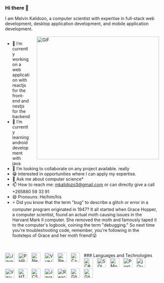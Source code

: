 ### Hi there 👋

I am Melvin Kalidozo, a computer scientist with expertise in full-stack web development, desktop application development, and mobile application development.
<br/>
<br/>
<img style="padding-left: 20px; width: 400px;" align="right" alt="GIF" src="https://media.giphy.com/media/iIqmM5tTjmpOB9mpbn/giphy.gif" />



- 🔭 I’m currently working on a web application with reactjs for the front-end and nestjs for the backend
- 🌱 I’m currently learning android development with java
- 👯 I’m looking to collaborate on any project available. really 
- 😁 interested in opportunities where I can apply my expertise.
- 💬 Ask me about computer science*
- 📫 How to reach me: mkalidozo3@gmail.com or can directly give a call +265880 59 33 91
- 😄 Pronouns: He/him/his
- ⚡  Did you know that the term "bug" to describe a glitch or error in a computer program originated in 1947? It all started when Grace Hopper, a computer scientist, found an actual moth causing issues in the Harvard Mark II computer. She removed the moth and famously taped it to the computer's logbook, coining the term "debugging." So next time you're troubleshooting code, remember, you're following in the footsteps of Grace and her moth friend!😜


<br/>
<br/>
### Languages and Technologies
<img align="left" alt="Java" width="30px" src="https://cdn.jsdelivr.net/gh/devicons/devicon/icons/java/java-original.svg" style="padding-right:10px; padding-bottom: 5px;" />
<img align="left" alt="PHP" width="30px" src="https://cdn.jsdelivr.net/gh/devicons/devicon/icons/php/php-original.svg" style="padding-right:10px; padding-bottom: 5px;" />
<img align="left" alt="NestJS" width="30px" src="https://cdn.worldvectorlogo.com/logos/nestjs.svg" style="padding-right:10px; padding-bottom: 5px;" />
<img align="left" alt="Vue.js" width="30px" src="https://cdn.jsdelivr.net/gh/devicons/devicon/icons/vuejs/vuejs-original.svg" style="padding-right:10px; padding-bottom: 5px;" />
<img align="left" alt="Next.js" width="30px" src="https://cdn.jsdelivr.net/gh/devicons/devicon/icons/nextjs/nextjs-original.svg" style="padding-right:10px; padding-bottom: 5px;" />
<img align="left" alt="C++" width="30px" src="https://cdn.jsdelivr.net/gh/devicons/devicon/icons/cplusplus/cplusplus-original.svg" style="padding-right:10px; padding-bottom: 5px;" />
<img align="left" alt="C#" width="30px" src="https://cdn.jsdelivr.net/gh/devicons/devicon/icons/csharp/csharp-original.svg" style="padding-right:10px; padding-bottom: 5px;" />
<img align="left" alt="SQL" width="30px" src="https://cdn.jsdelivr.net/gh/devicons/devicon/icons/mysql/mysql-original.svg" style="padding-right:10px; padding-bottom: 5px;" />
<img align="left" alt="MongoDB" width="30px" src="https://cdn.jsdelivr.net/gh/devicons/devicon/icons/mongodb/mongodb-original.svg" style="padding-right:10px; padding-bottom: 5px;" />
<img align="left" alt="PostgreSQL" width="30px" src="https://cdn.jsdelivr.net/gh/devicons/devicon/icons/postgresql/postgresql-original.svg" style="padding-right:10px; padding-bottom: 5px;" />
<img align="left" alt="jQuery" width="30px" src="https://cdn.jsdelivr.net/gh/devicons/devicon/icons/jquery/jquery-original.svg" style="padding-right:10px; padding-bottom: 5px;" />
<img align="left" alt="Visual Studio Code" width="30px" src="https://cdn.jsdelivr.net/gh/devicons/devicon/icons/vscode/vscode-original.svg" style="padding-right:10px; padding-bottom: 5px;" />
<img align="left" alt="HTML5" width="30px" src="https://cdn.jsdelivr.net/gh/devicons/devicon/icons/html5/html5-original.svg" style="padding-right:10px; padding-bottom: 5px;" />
<img align="left" alt="CSS3" width="30px" src="https://cdn.jsdelivr.net/gh/devicons/devicon/icons/css3/css3-original.svg" style="padding-right:10px; padding-bottom: 5px;" />
<img align="left" alt="JavaScript" width="30px" src="https://cdn.jsdelivr.net/gh/devicons/devicon/icons/javascript/javascript-original.svg" style="padding-right:10px; padding-bottom: 5px;" />
<img align="left" alt="React" width="30px" src="https://cdn.jsdelivr.net/gh/devicons/devicon/icons/react/react-original.svg" style="padding-right:10px; padding-bottom: 5px;" />
<img align="left" alt="Git" width="30px" src="https://cdn.jsdelivr.net/gh/devicons/devicon/icons/git/git-original.svg" style="padding-right:10px; padding-bottom: 5px;" />
<img align="left" alt="GitHub" width="30px" src="https://user-images.githubusercontent.com/3369400/139447912-e0f43f33-6d9f-45f8-be46-2df5bbc91289.png" style="padding-right:10px; padding-bottom: 5px;" />

